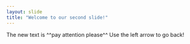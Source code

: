 ```yaml
---
layout: slide
title: "Welcome to our second slide!"
---
```

The new text is ^^pay attention please^^
Use the left arrow to go back!
